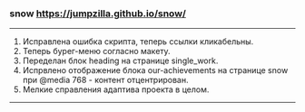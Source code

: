 ### snow <https://jumpzilla.github.io/snow/>
***
1) Исправлена ошибка скрипта, теперь ссылки кликабельны.
2) Теперь бурег-меню согласно макету.
3) Переделан блок heading на странице single_work.
4) Испрвлено отображение блока our-achievements на странице snow при @media 768 - контент отцентрирован.
5) Мелкие справления адаптива проекта в целом.
***
